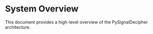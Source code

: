 # System Overview

This document provides a high-level overview of the PySignalDecipher architecture.
